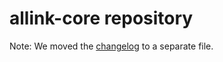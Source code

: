# allink-core repository

Note: We moved the [changelog](/allink_core/CHANGELOG.md) to a separate file. 